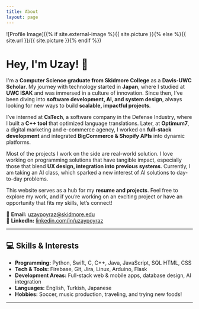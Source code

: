 ```yaml
---
title: About
layout: page
---
```

![Profile Image]({% if site.external-image %}{{ site.picture }}{% else %}{{ site.url }}/{{ site.picture }}{% endif %})

# Hey, I'm Uzay! 👋  

I'm a **Computer Science graduate from Skidmore College** as a **Davis-UWC Scholar**. My journey with technology started in **Japan**, where I studied at **UWC ISAK** and was immersed in a culture of innovation. Since then, I’ve been diving into **software development, AI, and system design**, always looking for new ways to build **scalable, impactful projects**.

I’ve interned at **CsTech**, a software company in the Defense Industry, where I built a **C++ tool** that optimized language translations. Later, at **Optimum7**, a digital marketing and e-commerce agency, I worked on **full-stack development** and integrated **BigCommerce & Shopify APIs** into dynamic platforms.  

Most of the projects I work on the side are real-world solution. I love working on programming solutions that have tangible impact, especially those that blend **UX design, integration into previous systems**. Currently, I am taking an AI class, which sparked a new interest of AI solutions to day-to-day problems.

This website serves as a hub for my **resume and projects**. Feel free to explore my work, and if you’re working on an exciting project or have an opportunity that fits my skills, let’s connect!  

📩 **Email:** [uzaypoyraz@skidmore.edu](mailto:uzaypoyraz@skidmore.edu)  
🔗 **LinkedIn:** [linkedin.com/in/uzaypoyraz](https://www.linkedin.com/in/uzaypoyraz/)  

---

## **💻 Skills & Interests**  
- **Programming:** Python, Swift, C, C++, Java, JavaScript, SQL HTML, CSS
- **Tech & Tools:** Firebase, Git, Jira, Linux, Arduino, Flask  
- **Development Areas:** Full-stack web & mobile apps, database design, AI integration  
- **Languages:** English, Turkish, Japanese  
- **Hobbies:** Soccer, music production, traveling, and trying new foods!  

---
